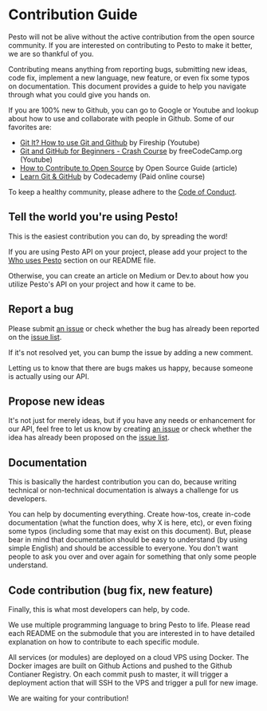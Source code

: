# Contribution Guide

Pesto will not be alive without the active contribution from the open source community.
If you are interested on contributing to Pesto to make it better, we are so thankful of you.

Contributing means anything from reporting bugs, submitting new ideas, code fix, implement
a new language, new feature, or even fix some typos on documentation. This document provides
a guide to help you navigate through what you could give you hands on.

If you are 100% new to Github, you can go to Google or Youtube and lookup about how to use and
collaborate with people in Github. Some of our favorites are:

* [Git It? How to use Git and Github](https://www.youtube.com/watch?v=HkdAHXoRtos) by Fireship (Youtube)
* [Git and GitHub for Beginners - Crash Course](https://www.youtube.com/watch?v=RGOj5yH7evk) by freeCodeCamp.org (Youtube)
* [How to Contribute to Open Source](https://opensource.guide/how-to-contribute/) by Open Source Guide (article)
* [Learn Git & GitHub](https://www.codecademy.com/learn/learn-git) by Codecademy (Paid online course)

To keep a healthy community, please adhere to the [Code of Conduct](./.github/CODE_OF_CONDUCT.md).

## Tell the world you're using Pesto!

This is the easiest contribution you can do, by spreading the word!

If you are using Pesto API on your project, please add your project to the [Who uses Pesto](./README.md#who-uses-pesto)
section on our README file.

Otherwise, you can create an article on Medium or Dev.to about how you utilize Pesto's API on
your project and how it came to be.

## Report a bug

Please submit [an issue](https://github.com/teknologi-umum/pesto/issues/new/choose) or check
whether the bug has already been reported on the [issue list](https://github.com/teknologi-umum/pesto/issues).

If it's not resolved yet, you can bump the issue by adding a new comment.

Letting us to know that there are bugs makes us happy, because someone is actually using our API.

## Propose new ideas

It's not just for merely ideas, but if you have any needs or enhancement for our API, feel free to
let us know by creating [an issue](https://github.com/teknologi-umum/pesto/issues/new/choose) or check
whether the idea has already been proposed on the [issue list](https://github.com/teknologi-umum/pesto/issues).

## Documentation

This is basically the hardest contribution you can do, because writing technical or non-technical documentation
is always a challenge for us developers.

You can help by documenting everything. Create how-tos, create in-code documentation (what the function does, why X is here, etc),
or even fixing some typos (including some that may exist on this document). But, please bear in mind that 
documentation should be easy to understand (by using simple English) and should be accessible to everyone.
You don't want people to ask you over and over again for something that only some people understand.

## Code contribution (bug fix, new feature)

Finally, this is what most developers can help, by code.

We use multiple programming language to bring Pesto to life. Please read each README on the submodule that
you are interested in to have detailed explanation on how to contribute to each specific module.

All services (or modules) are deployed on a cloud VPS using Docker. The Docker images are built on Github Actions and pushed
to the Github Contianer Registry. On each commit push to master, it will trigger a deployment action that will SSH to the VPS
and trigger a pull for new image.

We are waiting for your contribution!